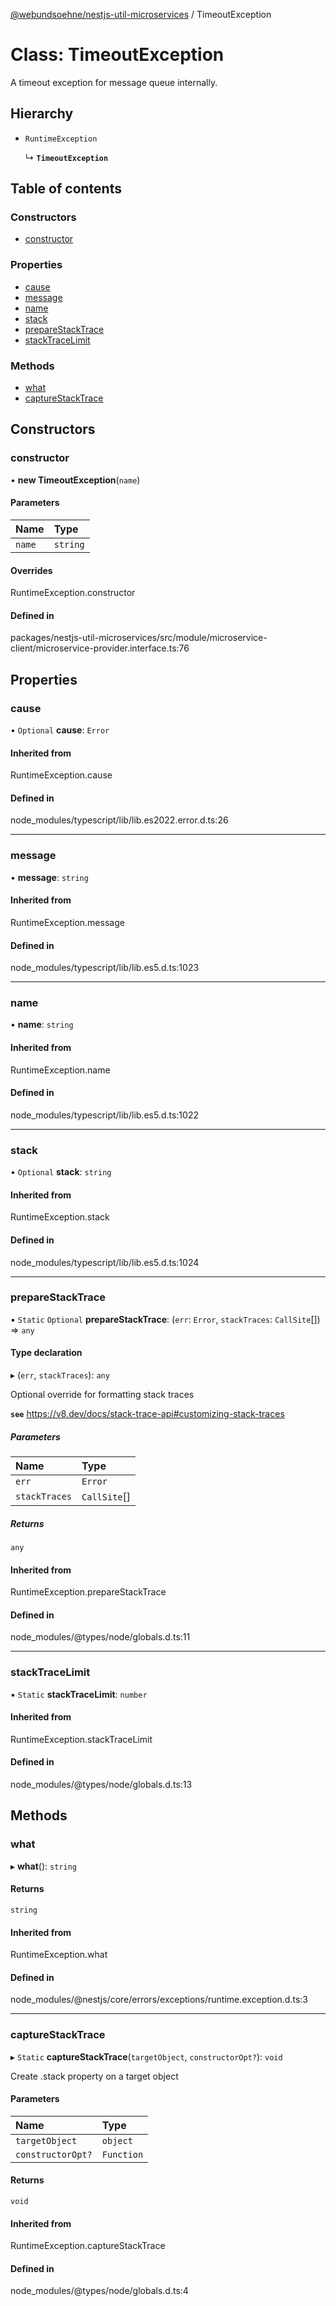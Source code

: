 [@webundsoehne/nestjs-util-microservices](../README.md) / TimeoutException

# Class: TimeoutException

A timeout exception for message queue internally.

## Hierarchy

- `RuntimeException`

  ↳ **`TimeoutException`**

## Table of contents

### Constructors

- [constructor](TimeoutException.md#constructor)

### Properties

- [cause](TimeoutException.md#cause)
- [message](TimeoutException.md#message)
- [name](TimeoutException.md#name)
- [stack](TimeoutException.md#stack)
- [prepareStackTrace](TimeoutException.md#preparestacktrace)
- [stackTraceLimit](TimeoutException.md#stacktracelimit)

### Methods

- [what](TimeoutException.md#what)
- [captureStackTrace](TimeoutException.md#capturestacktrace)

## Constructors

### constructor

• **new TimeoutException**(`name`)

#### Parameters

| Name   | Type     |
| :----- | :------- |
| `name` | `string` |

#### Overrides

RuntimeException.constructor

#### Defined in

packages/nestjs-util-microservices/src/module/microservice-client/microservice-provider.interface.ts:76

## Properties

### cause

• `Optional` **cause**: `Error`

#### Inherited from

RuntimeException.cause

#### Defined in

node_modules/typescript/lib/lib.es2022.error.d.ts:26

---

### message

• **message**: `string`

#### Inherited from

RuntimeException.message

#### Defined in

node_modules/typescript/lib/lib.es5.d.ts:1023

---

### name

• **name**: `string`

#### Inherited from

RuntimeException.name

#### Defined in

node_modules/typescript/lib/lib.es5.d.ts:1022

---

### stack

• `Optional` **stack**: `string`

#### Inherited from

RuntimeException.stack

#### Defined in

node_modules/typescript/lib/lib.es5.d.ts:1024

---

### prepareStackTrace

▪ `Static` `Optional` **prepareStackTrace**: (`err`: `Error`, `stackTraces`: `CallSite`[]) => `any`

#### Type declaration

▸ (`err`, `stackTraces`): `any`

Optional override for formatting stack traces

**`see`** https://v8.dev/docs/stack-trace-api#customizing-stack-traces

##### Parameters

| Name          | Type         |
| :------------ | :----------- |
| `err`         | `Error`      |
| `stackTraces` | `CallSite`[] |

##### Returns

`any`

#### Inherited from

RuntimeException.prepareStackTrace

#### Defined in

node_modules/@types/node/globals.d.ts:11

---

### stackTraceLimit

▪ `Static` **stackTraceLimit**: `number`

#### Inherited from

RuntimeException.stackTraceLimit

#### Defined in

node_modules/@types/node/globals.d.ts:13

## Methods

### what

▸ **what**(): `string`

#### Returns

`string`

#### Inherited from

RuntimeException.what

#### Defined in

node_modules/@nestjs/core/errors/exceptions/runtime.exception.d.ts:3

---

### captureStackTrace

▸ `Static` **captureStackTrace**(`targetObject`, `constructorOpt?`): `void`

Create .stack property on a target object

#### Parameters

| Name              | Type       |
| :---------------- | :--------- |
| `targetObject`    | `object`   |
| `constructorOpt?` | `Function` |

#### Returns

`void`

#### Inherited from

RuntimeException.captureStackTrace

#### Defined in

node_modules/@types/node/globals.d.ts:4
